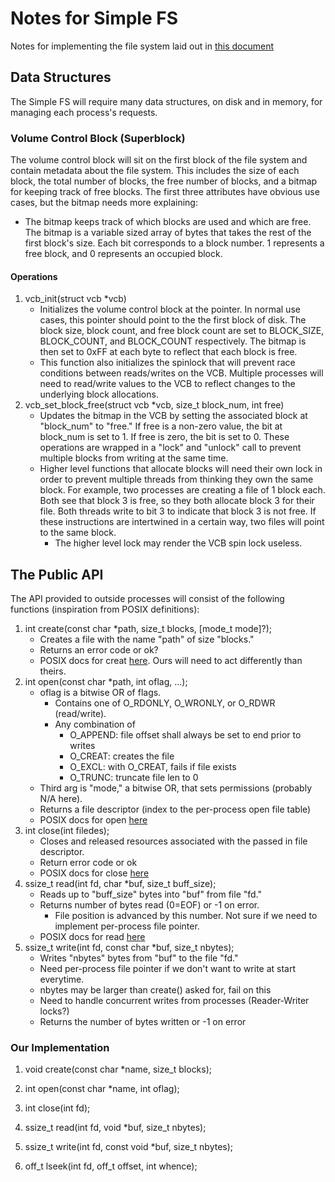 # Notes for Simple FS
Notes for implementing the file system laid out in [this document](fs.pdf)

## Data Structures
The Simple FS will require many data structures, on disk and in memory, for managing each process's requests.
### Volume Control Block (Superblock)
The volume control block will sit on the first block of the file system and contain metadata about the file system. This includes the size of each block, the total number of blocks, the free number of blocks, and a bitmap for keeping track of free blocks. The first three attributes have obvious use cases, but the bitmap needs more explaining:
- The bitmap keeps track of which blocks are used and which are free. The bitmap is a variable sized array of bytes that takes the rest of the first block's size. Each bit corresponds to a block number. 1 represents a free block, and 0 represents an occupied block.
#### Operations
1. vcb_init(struct vcb *vcb)
    - Initializes the volume control block at the pointer. In normal use cases, this pointer should point to the the first block of disk. The block size, block count, and free block count are set to BLOCK_SIZE, BLOCK_COUNT, and BLOCK_COUNT respectively. The bitmap is then set to 0xFF at each byte to reflect that each block is free.
    - This function also initializes the spinlock that will prevent race conditions between reads/writes on the VCB. Multiple processes will need to read/write values to the VCB to reflect changes to the underlying block allocations.
2. vcb_set_block_free(struct vcb *vcb, size_t block_num, int free)
    - Updates the bitmap in the VCB by setting the associated block at "block_num" to "free." If free is a non-zero value, the bit at block_num is set to 1. If free is zero, the bit is set to 0. These operations are wrapped in a "lock" and "unlock" call to prevent multiple blocks from writing at the same time.
    - Higher level functions that allocate blocks will need their own lock in order to prevent multiple threads from thinking they own the same block. For example, two processes are creating a file of 1 block each. Both see that block 3 is free, so they both allocate block 3 for their file. Both threads write to bit 3 to indicate that block 3 is not free. If these instructions are intertwined in a certain way, two files will point to the same block.
        - The higher level lock may render the VCB spin lock useless.

## The Public API
The API provided to outside processes will consist of the following functions (inspiration from POSIX definitions):
1. int create(const char *path, size_t blocks, [mode_t mode]?);
    - Creates a file with the name "path" of size "blocks."
    - Returns an error code or ok?
    - POSIX docs for creat [here](https://linux.die.net/man/3/creat). Ours will need to act differently than theirs.
2. int open(const char *path, int oflag, ...);
    - oflag is a bitwise OR of flags.
        - Contains one of O_RDONLY, O_WRONLY, or O_RDWR (read/write).
        - Any combination of
            - O_APPEND: file offset shall always be set to end prior to writes
            - O_CREAT: creates the file
            - O_EXCL: with O_CREAT, fails if file exists
            - O_TRUNC: truncate file len to 0
    - Third arg is "mode," a bitwise OR, that sets permissions (probably N/A here).
    - Returns a file descriptor (index to the per-process open file table)
    - POSIX docs for open [here](https://linux.die.net/man/3/open)
3. int close(int filedes);
    - Closes and released resources associated with the passed in file descriptor.
    - Return error code or ok
    - POSIX docs for close [here](https://linux.die.net/man/3/close)
4. ssize_t read(int fd, char *buf, size_t buff_size);
    - Reads up to "buff_size" bytes into "buf" from file "fd."
    - Returns number of bytes read (0=EOF) or -1 on error.
        - File position is advanced by this number. Not sure if we need to implement per-process file pointer.
    - POSIX docs for read [here](https://linux.die.net/man/3/read)
5. ssize_t write(int fd, const char *buf, size_t nbytes);
    - Writes "nbytes" bytes from "buf" to the file "fd."
    - Need per-process file pointer if we don't want to write at start everytime.
    - nbytes may be larger than create() asked for, fail on this
    - Need to handle concurrent writes from processes (Reader-Writer locks?)
    - Returns the number of bytes written or -1 on error
### Our Implementation
1. void create(const char *name, size_t blocks);

2. int open(const char *name, int oflag);

3. int close(int fd);

4. ssize_t read(int fd, void *buf, size_t nbytes);

5. ssize_t write(int fd, const void *buf, size_t nbytes);

6. off_t lseek(int fd, off_t offset, int whence);
